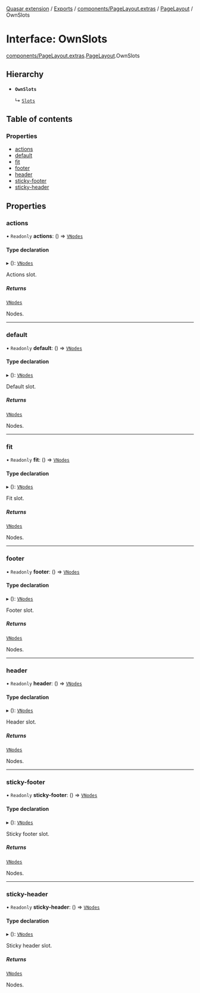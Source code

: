 [Quasar extension](../index.md) / [Exports](../modules.md) / [components/PageLayout.extras](../modules/components_PageLayout_extras.md) / [PageLayout](../modules/components_PageLayout_extras.PageLayout.md) / OwnSlots

# Interface: OwnSlots

[components/PageLayout.extras](../modules/components_PageLayout_extras.md).[PageLayout](../modules/components_PageLayout_extras.PageLayout.md).OwnSlots

## Hierarchy

- **`OwnSlots`**

  ↳ [`Slots`](components_PageLayout_extras.PageLayout.Slots.md)

## Table of contents

### Properties

- [actions](components_PageLayout_extras.PageLayout.OwnSlots.md#actions)
- [default](components_PageLayout_extras.PageLayout.OwnSlots.md#default)
- [fit](components_PageLayout_extras.PageLayout.OwnSlots.md#fit)
- [footer](components_PageLayout_extras.PageLayout.OwnSlots.md#footer)
- [header](components_PageLayout_extras.PageLayout.OwnSlots.md#header)
- [sticky-footer](components_PageLayout_extras.PageLayout.OwnSlots.md#sticky-footer)
- [sticky-header](components_PageLayout_extras.PageLayout.OwnSlots.md#sticky-header)

## Properties

### actions

• `Readonly` **actions**: () => [`VNodes`](../modules/components_api_misc.md#vnodes)

#### Type declaration

▸ (): [`VNodes`](../modules/components_api_misc.md#vnodes)

Actions slot.

##### Returns

[`VNodes`](../modules/components_api_misc.md#vnodes)

Nodes.

___

### default

• `Readonly` **default**: () => [`VNodes`](../modules/components_api_misc.md#vnodes)

#### Type declaration

▸ (): [`VNodes`](../modules/components_api_misc.md#vnodes)

Default slot.

##### Returns

[`VNodes`](../modules/components_api_misc.md#vnodes)

Nodes.

___

### fit

• `Readonly` **fit**: () => [`VNodes`](../modules/components_api_misc.md#vnodes)

#### Type declaration

▸ (): [`VNodes`](../modules/components_api_misc.md#vnodes)

Fit slot.

##### Returns

[`VNodes`](../modules/components_api_misc.md#vnodes)

Nodes.

___

### footer

• `Readonly` **footer**: () => [`VNodes`](../modules/components_api_misc.md#vnodes)

#### Type declaration

▸ (): [`VNodes`](../modules/components_api_misc.md#vnodes)

Footer slot.

##### Returns

[`VNodes`](../modules/components_api_misc.md#vnodes)

Nodes.

___

### header

• `Readonly` **header**: () => [`VNodes`](../modules/components_api_misc.md#vnodes)

#### Type declaration

▸ (): [`VNodes`](../modules/components_api_misc.md#vnodes)

Header slot.

##### Returns

[`VNodes`](../modules/components_api_misc.md#vnodes)

Nodes.

___

### sticky-footer

• `Readonly` **sticky-footer**: () => [`VNodes`](../modules/components_api_misc.md#vnodes)

#### Type declaration

▸ (): [`VNodes`](../modules/components_api_misc.md#vnodes)

Sticky footer slot.

##### Returns

[`VNodes`](../modules/components_api_misc.md#vnodes)

Nodes.

___

### sticky-header

• `Readonly` **sticky-header**: () => [`VNodes`](../modules/components_api_misc.md#vnodes)

#### Type declaration

▸ (): [`VNodes`](../modules/components_api_misc.md#vnodes)

Sticky header slot.

##### Returns

[`VNodes`](../modules/components_api_misc.md#vnodes)

Nodes.
